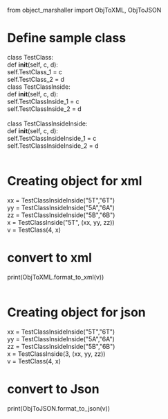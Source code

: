 from object_marshaller import ObjToXML, ObjToJSON

# Define sample class
class TestClass:<br />
    def __init__(self, c, d):<br />
        self.TestClass_1 = c<br />
        self.TestClass_2 = d<br />
class TestClassInside:<br />
    def __init__(self, c, d):<br />
        self.TestClassInside_1 = c<br />
        self.TestClassInside_2 = d<br />
<br />
class TestClassInsideInside:<br />
    def __init__(self, c, d):<br />
        self.TestClassInsideInside_1 = c<br />
        self.TestClassInsideInside_2 = d<br />
<br />
# Creating object for xml<br />
xx = TestClassInsideInside("5T","6T")<br />
yy = TestClassInsideInside("5A","6A")<br />
zz = TestClassInsideInside("5B","6B")<br />
x = TestClassInside("5T", (xx, yy, zz))<br />
v = TestClass(4, x)<br />
# convert to xml<br />
print(ObjToXML.format_to_xml(v))<br />
<br />
# Creating object for json<br />
xx = TestClassInsideInside("5T","6T")<br />
yy = TestClassInsideInside("5A","6A")<br />
zz = TestClassInsideInside("5B","6B")<br />
x = TestClassInside(3, (xx, yy, zz))<br />
v = TestClass(4, x)<br />
# convert to Json<br />
print(ObjToJSON.format_to_json(v))<br />

